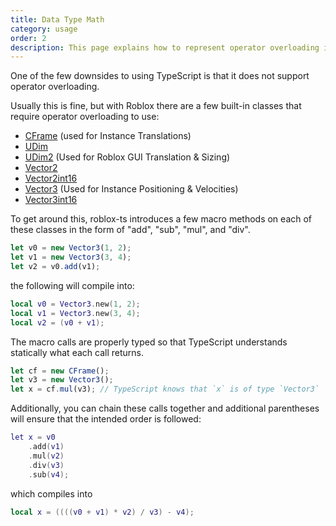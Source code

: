 ```yaml
---
title: Data Type Math
category: usage
order: 2
description: This page explains how to represent operator overloading in TypeScript for Roblox data types.
---
```

One of the few downsides to using TypeScript is that it does not support operator overloading.

Usually this is fine, but with Roblox there are a few built-in classes that require operator overloading to use:
- [CFrame](/types/interfaces/_roblox_d_.cframe.html) (used for Instance Translations)
- [UDim](/types/interfaces/_roblox_d_.udim.html)
- [UDim2](h/types/interfaces/_roblox_d_.udim2.html) (Used for Roblox GUI Translation & Sizing)
- [Vector2](/types/interfaces/_roblox_d_.vector2.html)
- [Vector2int16](/types/interfaces/_roblox_d_.vector2int16.html)
- [Vector3](/types/interfaces/_roblox_d_.vector3int16.html) (Used for Instance Positioning & Velocities)
- [Vector3int16](/types/interfaces/_roblox_d_.vector3int16.html) 

To get around this, roblox-ts introduces a few macro methods on each of these classes in the form of "add", "sub", "mul", and "div".

```ts
let v0 = new Vector3(1, 2);
let v1 = new Vector3(3, 4);
let v2 = v0.add(v1);
```

the following will compile into:
```lua
local v0 = Vector3.new(1, 2);
local v1 = Vector3.new(3, 4);
local v2 = (v0 + v1);
```

The macro calls are properly typed so that TypeScript understands statically what each call returns.
```ts
let cf = new CFrame();
let v3 = new Vector3();
let x = cf.mul(v3); // TypeScript knows that `x` is of type `Vector3`
```

Additionally, you can chain these calls together and additional parentheses will ensure that the intended order is followed:
```lua
let x = v0
    .add(v1)
    .mul(v2)
    .div(v3)
    .sub(v4);
```

which compiles into
```lua
local x = ((((v0 + v1) * v2) / v3) - v4);
```
